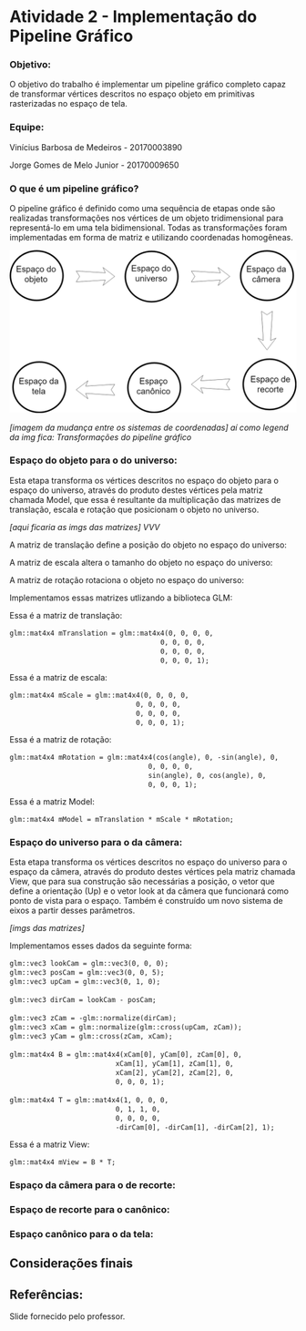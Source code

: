 # Atividade 2 - Implementação do Pipeline Gráfico

### Objetivo:

O objetivo do trabalho é implementar um pipeline gráfico completo capaz de transformar vértices descritos no espaço objeto em primitivas rasterizadas no espaço de tela.

### Equipe:

Vinícius Barbosa de Medeiros - 20170003890

Jorge Gomes de Melo Junior - 20170009650

### O que é um pipeline gráfico?

O pipeline gráfico é definido como uma sequência de etapas onde são realizadas transformações nos vértices de um objeto tridimensional para representá-lo em uma tela bidimensional. Todas as transformações foram implementadas em forma de matriz e utilizando coordenadas homogêneas. 

<p align="center"> 
<img src="./assets/cgTexto.png" >
</p>

*[imagem da mudança entre os sistemas de coordenadas]
aí como legend da img fica: Transformações do pipeline gráfico*

### Espaço do objeto para o do universo:

Esta etapa transforma os vértices descritos no espaço do objeto para o espaço do universo, através do produto destes vértices pela matriz chamada Model, que essa é resultante da multiplicação das matrizes de translação, escala e rotação que posicionam o objeto no universo. 

*[aqui ficaria as imgs das matrizes] VVV*

A matriz de translação define a posição do objeto no espaço do universo:

A matriz de escala altera o tamanho do objeto no espaço do universo:

A matriz de rotação rotaciona o objeto no espaço do universo:


Implementamos essas matrizes utlizando a biblioteca GLM:

Essa é a matriz de translação:

    glm::mat4x4 mTranslation = glm::mat4x4(0, 0, 0, 0,
                                         0, 0, 0, 0,
                                         0, 0, 0, 0,
                                         0, 0, 0, 1);
                                         
Essa é a matriz de escala:                                         
                                         
    glm::mat4x4 mScale = glm::mat4x4(0, 0, 0, 0,
                                   0, 0, 0, 0,
                                   0, 0, 0, 0,
                                   0, 0, 0, 1);

Essa é a matriz de rotação:  

    glm::mat4x4 mRotation = glm::mat4x4(cos(angle), 0, -sin(angle), 0,
                                      0, 0, 0, 0,
                                      sin(angle), 0, cos(angle), 0,
                                      0, 0, 0, 1);

Essa é a matriz Model:

    glm::mat4x4 mModel = mTranslation * mScale * mRotation;
    


### Espaço do universo para o da câmera:

Esta etapa transforma os vértices descritos no espaço do universo para o espaço da câmera, através do produto destes vértices pela matriz chamada View, que para sua construção são necessárias a posição, o vetor que define a orientação (Up) e o vetor look at da câmera que funcionará como ponto de vista para o espaço. Também é construído um novo sistema de eixos a partir desses parâmetros. 

*[imgs das matrizes]*

Implementamos esses dados da seguinte forma:

    glm::vec3 lookCam = glm::vec3(0, 0, 0);
    glm::vec3 posCam = glm::vec3(0, 0, 5);
    glm::vec3 upCam = glm::vec3(0, 1, 0);

    glm::vec3 dirCam = lookCam - posCam;

    glm::vec3 zCam = -glm::normalize(dirCam);
    glm::vec3 xCam = glm::normalize(glm::cross(upCam, zCam));
    glm::vec3 yCam = glm::cross(zCam, xCam);

    glm::mat4x4 B = glm::mat4x4(xCam[0], yCam[0], zCam[0], 0,
                              xCam[1], yCam[1], zCam[1], 0,
                              xCam[2], yCam[2], zCam[2], 0,
                              0, 0, 0, 1);

    glm::mat4x4 T = glm::mat4x4(1, 0, 0, 0,
                              0, 1, 1, 0,
                              0, 0, 0, 0,
                              -dirCam[0], -dirCam[1], -dirCam[2], 1);
                              
Essa é a matriz View:

    glm::mat4x4 mView = B * T;

### Espaço da câmera para o de recorte:


### Espaço de recorte para o canônico:


### Espaço canônico para o da tela:

## Considerações finais

## Referências:
Slide fornecido pelo professor.
